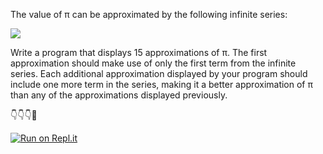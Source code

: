 

The value of π can be approximated by the following infinite series:

![](https://miro.medium.com/max/1400/1*dt_QKEvHCtVk9YJRJ89LRQ.png)

Write a program that displays 15 approximations of π. The first approximation should make use of only the first term from the infinite series. Each additional approximation displayed by your program should include one more term in the series, making it a better approximation of π than any of the approximations displayed previously.

👇👇👇🤙

[![Run on Repl.it](https://repl.it/badge/github/isennkubilay/Approximate-pi)](https://repl.it/github/isennkubilay/Approximate-pi)
